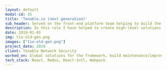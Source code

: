 ```yaml
---
layout: default
modal-id: 15
title: 'Tenable.io (next generation)'
sub_header: Served on the front-end platform team helping to build the next generation Tenable.io (the companies flagship product).
description: In this role I have helped to create high-level solutions that are consumed by our feature teams while also supporting/extending the platform. Most notably, I was able use to simplify our build process and leverage webpack splitting/chunking to trim off 2.5-3 seconds from our initial load time.
date: 2019-01-01
img: tio-old-gen.png
images: ["tio-old-gen.png"]
project_date: 2019
client: Tenable Network Security
worked_on: Global solutions for the framework, build maintenance/improvements
tech_stack: React, Redux, React-Intl, Webpack
---
```

